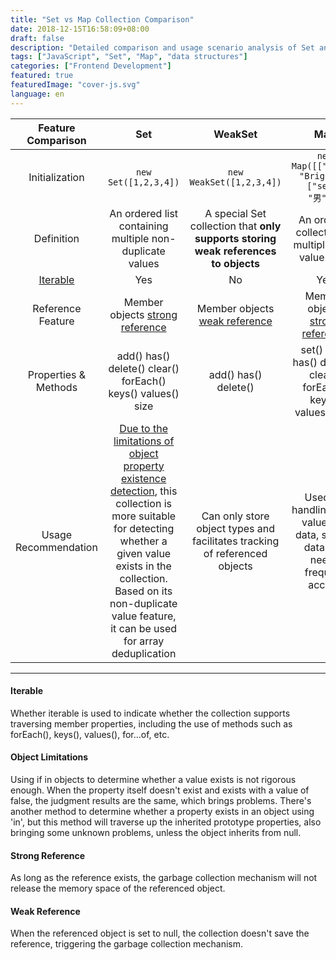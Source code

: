 ```yaml
---
title: "Set vs Map Collection Comparison"
date: 2018-12-15T16:58:09+08:00
draft: false
description: "Detailed comparison and usage scenario analysis of Set and Map collections in JavaScript"
tags: ["JavaScript", "Set", "Map", "data structures"]
categories: ["Frontend Development"]
featured: true
featuredImage: "cover-js.svg"
language: en
---
```


| Feature Comparison | Set| WeakSet | Map  | WeakMap 
|:-----------: |:-------------:| :---------:|:-----------:| :--------------:|
|Initialization| ```new Set([1,2,3,4])``` | ```new WeakSet([1,2,3,4])```  | ```new Map([["name", "Bright"], ["sex", "男"]])```  | ```new WeakMap([["name", "Bright"], [" sex", "男"]])```
|Definition | An ordered list containing multiple non-duplicate values | A special Set collection that **only supports storing weak references to objects**  | An ordered collection of multiple key-value pairs | A special Map collection that **only supports object-type keys**
|[Iterable](#iterable)| Yes | No  | Yes | No
|Reference Feature | Member objects [strong reference](#strong-reference) | Member objects [weak reference](#weak-reference) | Member objects [strong reference](#strong-reference)  | Member objects [weak reference](#weak-reference)
|Properties & Methods| add() has()  delete() clear() forEach() keys() values() size | add() has() delete() | set()  get()  has()  delete() clear() forEach() keys() values() size | set () get() has() delete()
|Usage Recommendation| [Due to the limitations of object property existence detection](#object-limitations), this collection is more suitable for detecting whether a given value exists in the collection. Based on its non-duplicate value feature, it can be used for array deduplication | Can only store object types and facilitates tracking of referenced objects  | Used for handling key-value pair data, storing data that needs frequent access | Used for handling key-value pair data, keys can only store object types, and facilitates tracking of referenced objects. The main use is to save DOM elements of web pages

-----

#### Iterable
Whether iterable is used to indicate whether the collection supports traversing member properties, including the use of methods such as forEach(), keys(), values(), for...of, etc.

#### Object Limitations
Using if in objects to determine whether a value exists is not rigorous enough. When the property itself doesn't exist and exists with a value of false, the judgment results are the same, which brings problems. There's another method to determine whether a property exists in an object using 'in', but this method will traverse up the inherited prototype properties, also bringing some unknown problems, unless the object inherits from null.

#### Strong Reference
As long as the reference exists, the garbage collection mechanism will not release the memory space of the referenced object.

#### Weak Reference
When the referenced object is set to null, the collection doesn't save the reference, triggering the garbage collection mechanism.
